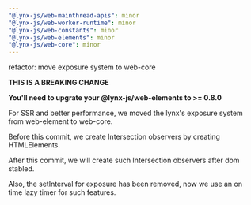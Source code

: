 ```yaml
---
"@lynx-js/web-mainthread-apis": minor
"@lynx-js/web-worker-runtime": minor
"@lynx-js/web-constants": minor
"@lynx-js/web-elements": minor
"@lynx-js/web-core": minor
---
```


refactor: move exposure system to web-core

**THIS IS A BREAKING CHANGE**

**You'll need to upgrate your @lynx-js/web-elements to >= 0.8.0**

For SSR and better performance, we moved the lynx's exposure system from web-element to web-core.

Before this commit, we create Intersection observers by creating HTMLElements.

After this commit, we will create such Intersection observers after dom stabled.

Also, the setInterval for exposure has been removed, now we use an on time lazy timer for such features.

